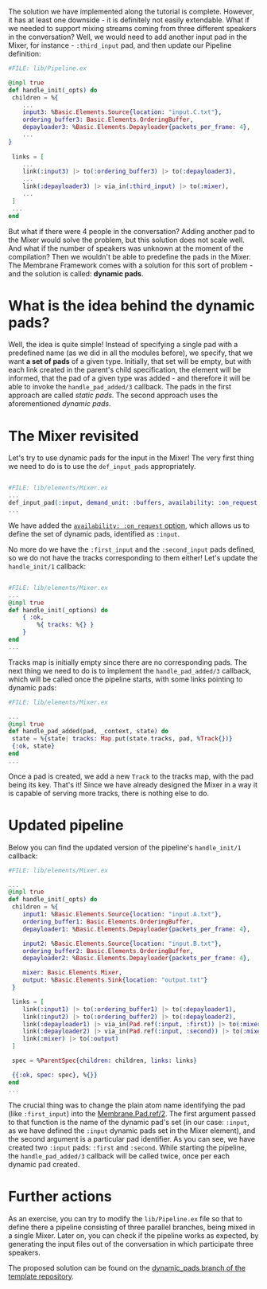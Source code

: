 The solution we have implemented along the tutorial is complete. 
However, it has at least one downside - it is definitely not easily extendable.
What if we needed to support mixing streams coming from three different speakers in the conversation?
Well, we would need to add another input pad in the Mixer, for instance - `:third_input` pad, and then update our Pipeline definition:
```Elixir
#FILE: lib/Pipeline.ex

@impl true
def handle_init(_opts) do
 children = %{
    ...
    input3: %Basic.Elements.Source{location: "input.C.txt"},
    ordering_buffer3: Basic.Elements.OrderingBuffer,
    depayloader3: %Basic.Elements.Depayloader{packets_per_frame: 4},
    ...
}
 
 links = [
    ...
    link(:input3) |> to(:ordering_buffer3) |> to(:depayloader3),
    ...
    link(:depayloader3) |> via_in(:third_input) |> to(:mixer),
    ...
 ]
 ...
end
```
But what if there were 4 people in the conversation? Adding another pad to the Mixer would solve the problem, but this solution does not scale well.
And what if the number of speakers was unknown at the moment of the compilation? Then we wouldn't be able to predefine the pads in the Mixer.
The Membrane Framework comes with a solution for this sort of problem - and the solution is called: **dynamic pads**. 

# What is the idea behind the dynamic pads?
Well, the idea is quite simple! Instead of specifying a single pad with a predefined name (as we did in all the modules before), we specify, that we want **a set of pads** of a given type. Initially, that set will be empty, but with each link created in the parent's child specification, the element will be informed, that the pad of a given type was added - and therefore it will be able to invoke the `handle_pad_added/3` callback. The pads in the first approach are called *static pads*. The second approach uses the aforementioned *dynamic pads*. 

# The Mixer revisited
Let's try to use dynamic pads for the input in the Mixer!
The very first thing we need to do is to use the `def_input_pads` appropriately.
```Elixir

#FILE: lib/elements/Mixer.ex
...
def_input_pad(:input, demand_unit: :buffers, availability: :on_request, caps: {Basic.Formats.Frame, encoding: :utf8})
...
```

We have added the [`availability: :on_request` option](https://hexdocs.pm/membrane_core/Membrane.Pad.html#t:availability_t/0), which allows us to define the set of dynamic pads, identified as `:input`.

No more do we have the `:first_input` and the `:second_input` pads defined, so we do not have the tracks corresponding to them either! Let's update the `handle_init/1` callback:
```Elixir

#FILE: lib/elements/Mixer.ex
...
@impl true
def handle_init(_options) do
    { :ok,
        %{ tracks: %{} }
    }
end
...
```
Tracks map is initially empty since there are no corresponding pads.
The next thing we need to do is to implement the `handle_pad_added/3` callback, which will be called once the pipeline starts, with some links pointing to dynamic pads:

```Elixir
#FILE: lib/elements/Mixer.ex 

...
@impl true
def handle_pad_added(pad, _context, state) do
 state = %{state| tracks: Map.put(state.tracks, pad, %Track{})}
 {:ok, state}
end
...
```

Once a pad is created, we add a new `Track` to the tracks map, with the pad being its key.
That's it! Since we have already designed the Mixer in a way it is capable of serving more tracks, there is nothing else to do.

# Updated pipeline
Below you can find the updated version of the pipeline's `handle_init/1` callback:

```Elixir
#FILE: lib/elements/Mixer.ex 

...
@impl true
def handle_init(_opts) do
 children = %{
    input1: %Basic.Elements.Source{location: "input.A.txt"},
    ordering_buffer1: Basic.Elements.OrderingBuffer,
    depayloader1: %Basic.Elements.Depayloader{packets_per_frame: 4},

    input2: %Basic.Elements.Source{location: "input.B.txt"},
    ordering_buffer2: Basic.Elements.OrderingBuffer,
    depayloader2: %Basic.Elements.Depayloader{packets_per_frame: 4},

    mixer: Basic.Elements.Mixer,
    output: %Basic.Elements.Sink{location: "output.txt"}
 }

 links = [
    link(:input1) |> to(:ordering_buffer1) |> to(:depayloader1),
    link(:input2) |> to(:ordering_buffer2) |> to(:depayloader2),
    link(:depayloader1) |> via_in(Pad.ref(:input, :first)) |> to(:mixer),
    link(:depayloader2) |> via_in(Pad.ref(:input, :second)) |> to(:mixer),
    link(:mixer) |> to(:output)
 ]

 spec = %ParentSpec{children: children, links: links}

 {{:ok, spec: spec}, %{}}
end
...
```

The crucial thing was to change the plain atom name identifying the pad (like `:first_input`) into the [Membrane.Pad.ref/2](https://hexdocs.pm/membrane_core/Membrane.Pad.html#ref/2).
The first argument passed to that function is the name of the dynamic pad's set (in our case: `:input`, as we have defined the `:input` dynamic pads set in the Mixer element), and the second argument is a particular pad identifier.
As you can see, we have created two `:input` pads: `:first` and `:second`. While starting the pipeline, the `handle_pad_added/3` callback will be called twice, once per each dynamic pad created.

# Further actions
As an exercise, you can try to modify the `lib/Pipeline.ex` file so that to define there a pipeline consisting of three parallel branches, being mixed in a single Mixer. Later on, you can check if the pipeline works as expected, by generating the input files out of the conversation in which participate three speakers.

The proposed solution can be found on the [dynamic_pads branch of the template repository](https://github.com/membraneframework/membrane_getting_started_tutorial/tree/dynamic_pads).